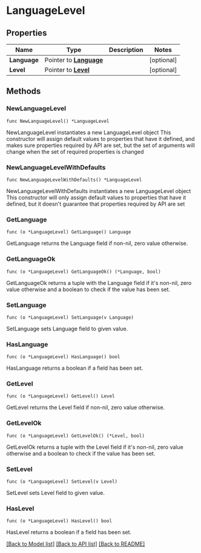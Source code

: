 # LanguageLevel

## Properties

Name | Type | Description | Notes
------------ | ------------- | ------------- | -------------
**Language** | Pointer to [**Language**](Language.md) |  | [optional] 
**Level** | Pointer to [**Level**](Level.md) |  | [optional] 

## Methods

### NewLanguageLevel

`func NewLanguageLevel() *LanguageLevel`

NewLanguageLevel instantiates a new LanguageLevel object
This constructor will assign default values to properties that have it defined,
and makes sure properties required by API are set, but the set of arguments
will change when the set of required properties is changed

### NewLanguageLevelWithDefaults

`func NewLanguageLevelWithDefaults() *LanguageLevel`

NewLanguageLevelWithDefaults instantiates a new LanguageLevel object
This constructor will only assign default values to properties that have it defined,
but it doesn't guarantee that properties required by API are set

### GetLanguage

`func (o *LanguageLevel) GetLanguage() Language`

GetLanguage returns the Language field if non-nil, zero value otherwise.

### GetLanguageOk

`func (o *LanguageLevel) GetLanguageOk() (*Language, bool)`

GetLanguageOk returns a tuple with the Language field if it's non-nil, zero value otherwise
and a boolean to check if the value has been set.

### SetLanguage

`func (o *LanguageLevel) SetLanguage(v Language)`

SetLanguage sets Language field to given value.

### HasLanguage

`func (o *LanguageLevel) HasLanguage() bool`

HasLanguage returns a boolean if a field has been set.

### GetLevel

`func (o *LanguageLevel) GetLevel() Level`

GetLevel returns the Level field if non-nil, zero value otherwise.

### GetLevelOk

`func (o *LanguageLevel) GetLevelOk() (*Level, bool)`

GetLevelOk returns a tuple with the Level field if it's non-nil, zero value otherwise
and a boolean to check if the value has been set.

### SetLevel

`func (o *LanguageLevel) SetLevel(v Level)`

SetLevel sets Level field to given value.

### HasLevel

`func (o *LanguageLevel) HasLevel() bool`

HasLevel returns a boolean if a field has been set.


[[Back to Model list]](../README.md#documentation-for-models) [[Back to API list]](../README.md#documentation-for-api-endpoints) [[Back to README]](../README.md)


